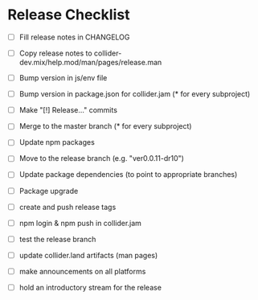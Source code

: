 Release Checklist
=================

- [ ] Fill release notes in CHANGELOG 
- [ ] Copy release notes to collider-dev.mix/help.mod/man/pages/release.man 
- [ ] Bump version in js/env file
- [ ] Bump version in package.json for collider.jam (* for every subproject)
- [ ] Make "[!] Release..." commits
- [ ] Merge to the master branch (* for every subproject)
- [ ] Update npm packages
- [ ] Move to the release branch (e.g. "ver0.0.11-dr10")
- [ ] Update package dependencies (to point to appropriate branches)
- [ ] Package upgrade
- [ ] create and push release tags
- [ ] npm login & npm push in collider.jam
- [ ] test the release branch

- [ ] update collider.land artifacts (man pages)
- [ ] make announcements on all platforms
- [ ] hold an introductory stream for the release

